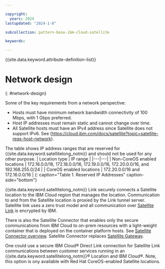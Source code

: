 ```yaml
---

copyright:
  years: 2024
lastupdated: "2024-1-8"

subcollection: pattern-base-ibm-cloud-satellite

keywords:

---
```


{{site.data.keyword.attribute-definition-list}}

# Network design
{: #network-design}

<!-- text for network design considerations goes here -->
Some of the key requirements from a network perspective:
- Hosts must have minimum network bandwidth connectivity of 100 Mbps, with 1 Gbps preferred.
- Host IP addresses must remain static and cannot change over time.
- All Satellite hosts must have an IPv4 address since Satellite does not support IPv6. See (https://cloud.ibm.com/docs/satellite?topic=satellite-reqs-host-network).


The table shows IP address ranges that are reserved for {{site.data.keyword.satellitelong_notm}} and should not be used for any other purpose.
| Location type | IP range |
|---|---|
| Non-CoreOS enabled locations | 172.16.0.0/16, 172.18.0.0/16, 172.19.0.0/16, 172.20.0.0/16, and 192.168.255.0/24 |
| CoreOS enabled locations | 172.20.0.0/16 and 172.16.0.0/16 |
{: caption="Table 1. Reserved IP Addresses" caption-side="bottom"}


{{site.data.keyword.satellitelong_notm}} Link securely connects a Satellite location to the IBM Cloud region that manages the location. Communication to and from the Satellite location is proxied by the Link tunnel server. Satellite link uses a zero trust model and all communication over [Satellite Link](https://cloud.ibm.com/docs/satellite?topic=satellite-link-location-cloud) is encrypted by IBM.

There is also the Satellite Connector that enables only the secure communications from IBM Cloud to on-prem resources with a light-weight container that is deployed on the container platform hosts. See [Satellite Connector overview](https://cloud.ibm.com/docs/satellite?topic=satellite-understand-connectors).
Satellite Connector replaces [Satellite Gateway](https://cloud.ibm.com/docs/satellite?topic=satellite-connector-and-secure-gateway).

One could use a secure IBM Cloud® Direct Link connection for Satellite Link communications between customer services running in an {{site.data.keyword.satellitelong_notm}}® Location and IBM Cloud®. Note, this option is ony available with Red Hat CoreOS-enabled Satellite locations.
